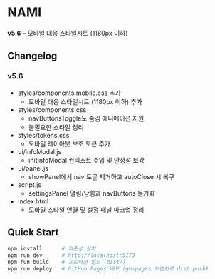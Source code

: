 # NAMI

**v5.6** – 모바일 대응 스타일시트 (1180px 이하) 

## Changelog

### v5.6
- styles/components.mobile.css 추가
  - 모바일 대응 스타일시트 (1180px 이하) 추가
- styles/components.css
  - navButtonsToggle도 숨김 애니메이션 지원
  - 불필요한 스타일 정리
- styles/tokens.css
  - 모바일 레이아웃 보조 토큰 추가
- ui/infoModal.js
  - initInfoModal 컨텍스트 주입 및 안정성 보강
- ui/panel.js
  - showPanel에서 nav 토글 제거하고 autoClose 시 복구
- script.js
  - settingsPanel 열림/닫힘과 navButtons 동기화
- index.html
  - 모바일 스타일 연결 및 설정 패널 마크업 정리

## Quick Start

```bash
npm install      # 의존성 설치
npm run dev      # http://localhost:5173
npm run build    # 프로덕션 빌드 (dist/)
npm run deploy   # GitHub Pages 배포 (gh-pages 브랜치로 dist push)